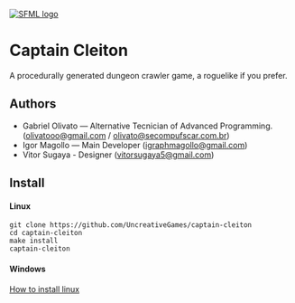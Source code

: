 [![SFML logo](https://www.sfml-dev.org/images/logo.png)](https://www.sfml-dev.org)
# Captain Cleiton
A procedurally generated dungeon crawler game, a roguelike if you prefer.
## Authors
  - Gabriel Olivato — Alternative Tecnician of Advanced Programming. (olivatooo@gmail.com / olivato@secompufscar.com.br)
  - Igor Magollo — Main Developer (igraphmagollo@gmail.com)
  - Vitor Sugaya - Designer (vitorsugaya5@gmail.com)

## Install
#### Linux
```
git clone https://github.com/UncreativeGames/captain-cleiton
cd captain-cleiton
make install
captain-cleiton
```
#### Windows
[How to install linux](https://www.linux.com/learn/how-install-and-try-linux-absolutely-easiest-and-safest-way)

